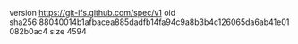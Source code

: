 version https://git-lfs.github.com/spec/v1
oid sha256:88040014b1afbacea885dadfb14fa94c9a8b3b4c126065da6ab41e01082b0ac4
size 4594
